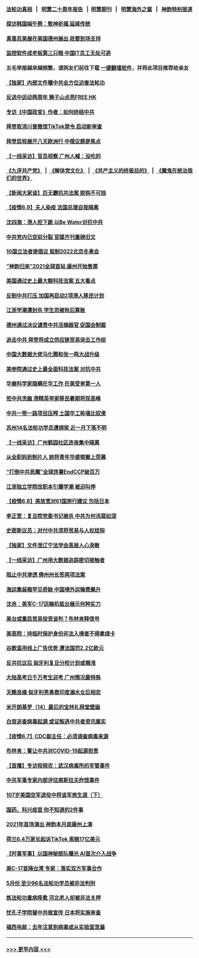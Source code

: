 #### [法轮功真相](https://github.com/gfw-breaker/truth/blob/master/README.md?t=0) &nbsp;&nbsp;|&nbsp;&nbsp; [明慧二十周年报告](https://github.com/gfw-breaker/mh-reports/blob/master/README.md?t=0) &nbsp;&nbsp;|&nbsp;&nbsp;[明慧期刊](https://github.com/gfw-breaker/mh-qikan) &nbsp;&nbsp;|&nbsp;&nbsp; [明慧海外之窗](https://github.com/gfw-breaker/mh-news/blob/master/README.md?t=0) &nbsp;&nbsp;|&nbsp;&nbsp; [神韵特别报道](https://github.com/gfw-breaker/mh-news/blob/master/shenyun.md?t=0)
#### [探访韩国端午祭：敬神祈福 延续传统](../pages/nf4514/n13011474.md?t=06101652) 
#### [真善忍美展在美国德州展出 政要到场支持](../pages/nf4514/n13010579.md?t=06101652) 
#### [监控软件成老板第三只眼 中国IT员工无处可逃](../pages/nf4514/n13011171.md?t=06101652) 
#### 五毛举报越来越频繁，请网友们前往下载 [一键翻墙软件](https://github.com/gfw-breaker/ssr-accounts)，并将此项目推荐给亲友
#### [【独家】内部文件曝中共全方位迫害法轮功](../pages/nf4514/n12998099.md?t=06101652) 
#### [反送中运动两周年 狮子山点亮FREE HK](../pages/nf4514/n13010961.md?t=06101652) 
#### [专访《中国政变》作者：如何终结中共](../pages/nf4514/n13010323.md?t=06101652) 
#### [拜登取消川普微信TikTok禁令 启动新审查](../pages/nf4514/n13010792.md?t=06101652) 
#### [拜登启程展开八天欧洲行 中俄议题是焦点](../pages/nf4514/n13010507.md?t=06101652) 
#### [【一线采访】官员视察 广州人喊：没吃的](../pages/nf4514/n13010469.md?t=06101652) 
#### [《九评共产党》](https://github.com/begood0513/9ping.md/blob/master/README.md) &nbsp;|&nbsp; [《解体党文化》](../../../../jtdwh.md/blob/master/README.md)  &nbsp;|&nbsp; [《共产主义的终极目的》](../../../../gczydzjmd.md/blob/master/README.md) &nbsp;|&nbsp; [《魔鬼在统治我们的世界》](../../../../mgztzwmdsj.md/blob/master/README.md) 
#### [【新闻大家谈】巨无霸抗共法案 脱钩不可挡](../pages/nf4514/n13008851.md?t=06101652) 
#### [【疫情6.9】夫人染疫 法国总理自我隔离](../pages/nf4514/n13009873.md?t=06101652) 
#### [沈四海：港人拒下跪 以Be Water对抗中共](../pages/nf4514/n13009526.md?t=06101652) 
#### [中共党内已空前分裂 官媒齐刊重磅旧文](../pages/nf4514/n13009978.md?t=06101652) 
#### [10国立法者提倡议 抵制2022北京冬奥会](../pages/nf4514/n13008877.md?t=06101652) 
#### [“神韵归来”2021全球首站 康州开始售票](../pages/nf4514/n13009163.md?t=06101652) 
#### [美国通过史上最大额科技法案 五大看点](../pages/nf4514/n13008950.md?t=06101652) 
#### [反制中共打压 加国再启动2项港人移民计划](../pages/nf4514/n13008531.md?t=06101652) 
#### [江浙学潮遭封杀 学生恐被秋后算账](../pages/nf4514/n13007968.md?t=06101652) 
#### [德州通过决议谴责中共活摘器官 促国会制裁](../pages/nf4514/n13009046.md?t=06101652) 
#### [追击中共 拜登将成立供应链贸易突击工作组](../pages/nf4514/n13007965.md?t=06101652) 
#### [中国大数据大佬马化腾和张一鸣大战升级](../pages/nf4514/n13008825.md?t=06101652) 
#### [美参院通过史上最全面科技法案 对抗中共](../pages/nf4514/n13007924.md?t=06101652) 
#### [华裔科学家隐瞒在华工作 在美受审第一人](../pages/nf4514/n13008002.md?t=06101652) 
#### [拒中共洗脑 港精英举家移民暑期将现高峰](../pages/nf4514/n13008457.md?t=06101652) 
#### [中共一带一路项目压榨 土国华工称堪比奴隶](../pages/nf4514/n13003720.md?t=06101652) 
#### [苏州14名法轮功学员遭绑架 近一月下落不明](../pages/nf4514/n13007209.md?t=06101652) 
#### [【一线采访】广州鹤园社区连夜集中隔离](../pages/nf4514/n13008208.md?t=06101652) 
#### [从全职妈到制片人 她将青年华盛顿搬上荧幕](../pages/nf4514/n13007553.md?t=06101652) 
#### [“打倒中共恶魔”全球连署EndCCP破百万](../pages/nf4514/n13006728.md?t=06101652) 
#### [江浙独立学院改职本引爆学潮 被迫叫停](../pages/nf4514/n13005910.md?t=06101652) 
#### [【疫情6.8】美放宽对61国旅行建议 包括日本](../pages/nf4514/n13007207.md?t=06101652) 
#### [李正宽：复旦院党委书记被杀 中共为何讳莫如深](../pages/nf4514/n13006751.md?t=06101652) 
#### [史密斯议员：对付中共须将贸易与人权挂钩](../pages/nf4514/n13006316.md?t=06101652) 
#### [【独家】文件泄辽宁法学会高层人心涣散](../pages/nf4514/n13004923.md?t=06101652) 
#### [【一线采访】广州用大数据追踪密切接触者](../pages/nf4514/n13006305.md?t=06101652) 
#### [阻止中共渗透 佛州州长签两项法案](../pages/nf4514/n13006230.md?t=06101652) 
#### [海运集装箱罕见奇缺 中国境外运输费飙升](../pages/nf4514/n13006100.md?t=06101652) 
#### [沈舟：美军C-17运输机抵台展示何种实力](../pages/nf4514/n13005684.md?t=06101652) 
#### [美台或重启贸易投资谈判？布林肯释信号](../pages/nf4514/n13005778.md?t=06101652) 
#### [美高院：持临时保护身份非法入境者不得拿绿卡](../pages/nf4514/n13005764.md?t=06101652) 
#### [谷歌滥用线上广告优势 遭法国罚2.2亿欧元](../pages/nf4514/n13005316.md?t=06101652) 
#### [反共抗议后 匈牙利复旦分校计划或搁浅](../pages/nf4514/n13004975.md?t=06101652) 
#### [大陆高考日千万考生迎考 广州情况最特殊](../pages/nf4514/n13004729.md?t=06101652) 
#### [天赐良缘 匈牙利男勇救印度溺水女后相恋](../pages/nf4514/n13004335.md?t=06101652) 
#### [米开朗基罗（14）最后的宝林礼拜堂壁画](../pages/nf4514/n12978964.md?t=06101652) 
#### [白宫追查病毒起源 或证叛逃中共者资讯属实](../pages/nf4514/n13004996.md?t=06101652) 
#### [【疫情6.7】CDC副主任：必须调查病毒来源](../pages/nf4514/n13004599.md?t=06101652) 
#### [布林肯：誓让中共对COVID-19起源担责](../pages/nf4514/n13004486.md?t=06101652) 
#### [【首播】专访程晓农：武汉病毒所的军管事件](../pages/nf4514/n13003417.md?t=06101652) 
#### [中共军事专家内部评估南斯拉夫炸馆事件](../pages/nf4514/n13000841.md?t=06101652) 
#### [107岁美国空军退役中将谈军旅生涯（下）](../pages/nf4514/n13004007.md?t=06101652) 
#### [国药、科兴疫苗 你不知道的2件事](../pages/nf4514/n13003685.md?t=06101652) 
#### [2021年首场演出 神韵本月底康州上演](../pages/nf4514/n13001364.md?t=06101652) 
#### [荷兰6.4万家长起诉TikTok 索赔17亿美元](../pages/nf4514/n13003491.md?t=06101652) 
#### [【时事军事】以国神秘部队曝光 AI首次介入战争](../pages/nf4514/n13001442.md?t=06101652) 
#### [美C-17首降台湾 专家：落实双方军事合作](../pages/nf4514/n13002817.md?t=06101652) 
#### [5月份 至少96名法轮功学员被非法判刑](../pages/nf4514/n13003083.md?t=06101652) 
#### [炼法轮功重病痊愈 河北老人却被非法关押](../pages/nf4514/n13002832.md?t=06101652) 
#### [忧孔子学院替中共做宣传 日本将实施审查](../pages/nf4514/n13003015.md?t=06101652) 
#### [福西电邮：去年注意到病毒或从实验室泄漏](../pages/nf4514/n13000275.md?t=06101652) 

----
#### [ >>> 更早内容 <<< ](../indexes/nf4514-earlier.md)
